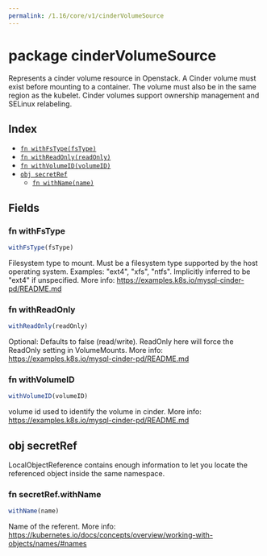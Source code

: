 ```yaml
---
permalink: /1.16/core/v1/cinderVolumeSource
---
```


# package cinderVolumeSource

Represents a cinder volume resource in Openstack. A Cinder volume must exist before mounting to a container. The volume must also be in the same region as the kubelet. Cinder volumes support ownership management and SELinux relabeling.

## Index

* [`fn withFsType(fsType)`](#fn-withfstype)
* [`fn withReadOnly(readOnly)`](#fn-withreadonly)
* [`fn withVolumeID(volumeID)`](#fn-withvolumeid)
* [`obj secretRef`](#obj-secretref)
  * [`fn withName(name)`](#fn-secretrefwithname)

## Fields

### fn withFsType

```ts
withFsType(fsType)
```

Filesystem type to mount. Must be a filesystem type supported by the host operating system. Examples: "ext4", "xfs", "ntfs". Implicitly inferred to be "ext4" if unspecified. More info: https://examples.k8s.io/mysql-cinder-pd/README.md

### fn withReadOnly

```ts
withReadOnly(readOnly)
```

Optional: Defaults to false (read/write). ReadOnly here will force the ReadOnly setting in VolumeMounts. More info: https://examples.k8s.io/mysql-cinder-pd/README.md

### fn withVolumeID

```ts
withVolumeID(volumeID)
```

volume id used to identify the volume in cinder. More info: https://examples.k8s.io/mysql-cinder-pd/README.md

## obj secretRef

LocalObjectReference contains enough information to let you locate the referenced object inside the same namespace.

### fn secretRef.withName

```ts
withName(name)
```

Name of the referent. More info: https://kubernetes.io/docs/concepts/overview/working-with-objects/names/#names